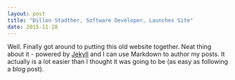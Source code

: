 ```yaml
---
layout: post
title: "Dillon Stadther, Software Developer, Launches Site"
date: 2015-11-28
---
```


Well. Finally got around to putting this old website together. Neat thing about it - powered by [Jekyll](http://jekyllrb.com) and I can use Markdown to author my posts. It actually is a lot easier than I thought it was going to be (as easy as following a blog post).